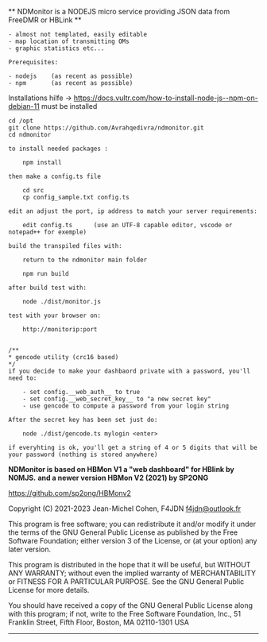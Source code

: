 
** NDMonitor is a NODEJS micro service providing JSON data from FreeDMR or HBLink **
    
    - almost not templated, easily editable
    - map location of transmitting OMs
    - graphic statistics etc...

    Prerequisites:

    - nodejs    (as recent as possible)
    - npm       (as recent as possible)
 Installations hilfe -> https://docs.vultr.com/how-to-install-node-js--npm-on-debian-11
    must be installed 
    
    cd /opt
    git clone https://github.com/Avrahqedivra/ndmonitor.git
    cd ndmonitor

    to install needed packages : 
    
        npm install
    
    then make a config.ts file
        
        cd src
        cp config_sample.txt config.ts

    edit an adjust the port, ip address to match your server requirements: 

        edit config.ts      (use an UTF-8 capable editor, vscode or notepad++ for exemple)
    
    build the transpiled files with: 
        
        return to the ndmonitor main folder

        npm run build

    after build test with: 
    
        node ./dist/monitor.js
    
    test with your browser on: 
        
        http://monitorip:port


    /**
    * gencode utility (crc16 based)
    */
    if you decide to make your dashbaord private with a password, you'll need to: 

        - set config.__web_auth__ to true
        - set config.__web_secret_key__ to "a new secret key"
        - use gencode to compute a password from your login string

    After the secret key has been set just do:

        node ./dist/gencode.ts mylogin <enter>

    if everyhting is ok, you'll get a string of 4 or 5 digits that will be your password (nothing is stored anywhere)
    

**NDMonitor is based on HBMon V1 a "web dashboard" for HBlink by N0MJS.**
**and a newer version HBMon V2 (2021) by SP2ONG**

https://github.com/sp2ong/HBMonv2



Copyright (C) 2021-2023  Jean-Michel Cohen, F4JDN <f4jdn@outlook.fr>

This program is free software; you can redistribute it and/or modify it under the terms of the GNU General Public License as published by the Free Software Foundation; either version 3 of the License, or (at your option) any later version.

This program is distributed in the hope that it will be useful, but WITHOUT ANY WARRANTY; without even the implied warranty of MERCHANTABILITY or FITNESS FOR A PARTICULAR PURPOSE. See the GNU General Public License for more details.

You should have received a copy of the GNU General Public License along with this program; if not, write to the Free Software Foundation, Inc., 51 Franklin Street, Fifth Floor, Boston, MA 02110-1301  USA

---
